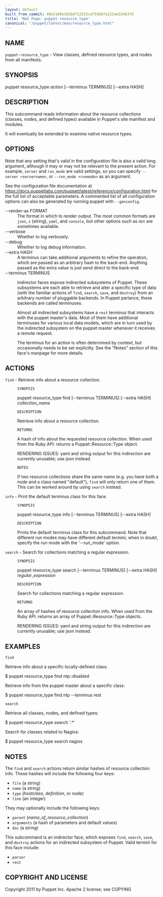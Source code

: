 ```yaml
---
layout: default
built_from_commit: 46e5188e3d20d712525caf5566fa2214e524637d
title: 'Man Page: puppet resource_type'
canonical: "/puppet/latest/man/resource_type.html"
---
```


<div class='mp'>
<h2 id="NAME">NAME</h2>
<p class="man-name">
  <code>puppet-resource_type</code> - <span class="man-whatis">View classes, defined resource types, and nodes from all manifests.</span>
</p>

<h2 id="SYNOPSIS">SYNOPSIS</h2>

<p>puppet resource_type <var>action</var> [--terminus TERMINUS] [--extra HASH]</p>

<h2 id="DESCRIPTION">DESCRIPTION</h2>

<p>This subcommand reads information about the resource collections (classes,
nodes, and defined types) available in Puppet's site manifest and
modules.</p>

<p>It will eventually be extended to examine native resource types.</p>

<h2 id="OPTIONS">OPTIONS</h2>

<p>Note that any setting that's valid in the configuration
file is also a valid long argument, although it may or may not be
relevant to the present action. For example, <code>server</code> and <code>run_mode</code> are valid
settings, so you can specify <code>--server &lt;servername></code>, or
<code>--run_mode &lt;runmode></code> as an argument.</p>

<p>See the configuration file documentation at
<a href="https://docs.puppetlabs.com/puppet/latest/reference/configuration.html" data-bare-link="true">https://docs.puppetlabs.com/puppet/latest/reference/configuration.html</a> for the
full list of acceptable parameters. A commented list of all
configuration options can also be generated by running puppet with
<code>--genconfig</code>.</p>

<dl>
<dt>--render-as FORMAT</dt><dd>The format in which to render output. The most common formats are <code>json</code>,
<code>s</code> (string), <code>yaml</code>, and <code>console</code>, but other options such as <code>dot</code> are
sometimes available.</dd>
<dt>--verbose</dt><dd>Whether to log verbosely.</dd>
<dt class="flush">--debug</dt><dd>Whether to log debug information.</dd>
<dt>--extra HASH</dt><dd>A terminus can take additional arguments to refine the operation, which
are passed as an arbitrary hash to the back-end.  Anything passed as
the extra value is just send direct to the back-end.</dd>
<dt>--terminus TERMINUS</dt><dd><p>Indirector faces expose indirected subsystems of Puppet. These
subsystems are each able to retrieve and alter a specific type of data
(with the familiar actions of <code>find</code>, <code>search</code>, <code>save</code>, and <code>destroy</code>)
from an arbitrary number of pluggable backends. In Puppet parlance,
these backends are called terminuses.</p>

<p>Almost all indirected subsystems have a <code>rest</code> terminus that interacts
with the puppet master's data. Most of them have additional terminuses
for various local data models, which are in turn used by the indirected
subsystem on the puppet master whenever it receives a remote request.</p>

<p>The terminus for an action is often determined by context, but
occasionally needs to be set explicitly. See the "Notes" section of this
face's manpage for more details.</p></dd>
</dl>


<h2 id="ACTIONS">ACTIONS</h2>

<dl>
<dt><code>find</code> - Retrieve info about a resource collection.</dt><dd><p><code>SYNOPSIS</code></p>

<p>puppet resource_type find [--terminus TERMINUS]
[--extra HASH]
<var>collection_name</var></p>

<p><code>DESCRIPTION</code></p>

<p>Retrieve info about a resource collection.</p>

<p><code>RETURNS</code></p>

<p>A hash of info about the requested resource collection. When used from the
Ruby API: returns a Puppet::Resource::Type object.</p>

<p>RENDERING ISSUES: yaml and string output for this indirection are currently
unusable; use json instead.</p>

<p><code>NOTES</code></p>

<p>If two resource collections share the same name (e.g. you have both a node
and a class named "default"), <code>find</code> will only return one of them. This can
be worked around by using <code>search</code> instead.</p></dd>
<dt><code>info</code> - Print the default terminus class for this face.</dt><dd><p><code>SYNOPSIS</code></p>

<p>puppet resource_type info [--terminus TERMINUS] [--extra HASH]</p>

<p><code>DESCRIPTION</code></p>

<p>Prints the default terminus class for this subcommand. Note that different
run modes may have different default termini; when in doubt, specify the
run mode with the '--run_mode' option.</p></dd>
<dt><code>search</code> - Search for collections matching a regular expression.</dt><dd><p><code>SYNOPSIS</code></p>

<p>puppet resource_type search [--terminus TERMINUS]
[--extra HASH]
<var>regular_expression</var></p>

<p><code>DESCRIPTION</code></p>

<p>Search for collections matching a regular expression.</p>

<p><code>RETURNS</code></p>

<p>An array of hashes of resource collection info. When used from the Ruby API:
returns an array of Puppet::Resource::Type objects.</p>

<p>RENDERING ISSUES: yaml and string output for this indirection are currently
unusable; use json instead.</p></dd>
</dl>


<h2 id="EXAMPLES">EXAMPLES</h2>

<p><code>find</code></p>

<p>Retrieve info about a specific locally-defined class:</p>

<p>$ puppet resource_type find ntp::disabled</p>

<p>Retrieve info from the puppet master about a specific class:</p>

<p>$ puppet resource_type find ntp --terminus rest</p>

<p><code>search</code></p>

<p>Retrieve all classes, nodes, and defined types:</p>

<p>$ puppet resource_type search '.*'</p>

<p>Search for classes related to Nagios:</p>

<p>$ puppet resource_type search nagios</p>

<h2 id="NOTES">NOTES</h2>

<p>The <code>find</code> and <code>search</code> actions return similar hashes of resource collection
info. These hashes will include the following four keys:</p>

<ul>
<li><code>file</code> (a string)</li>
<li><code>name</code> (a string)</li>
<li><code>type</code> (<var>hostclass</var>, <var>definition</var>, or <var>node</var>)</li>
<li><code>line</code> (an integer)</li>
</ul>


<p>They may optionally include the following keys:</p>

<ul>
<li><code>parent</code>    (<var>name_of_resource_collection</var>)</li>
<li><code>arguments</code> (a hash of parameters and default values)</li>
<li><code>doc</code>       (a string)</li>
</ul>


<p>This subcommand is an indirector face, which exposes <code>find</code>, <code>search</code>, <code>save</code>,
and <code>destroy</code> actions for an indirected subsystem of Puppet. Valid termini for
this face include:</p>

<ul>
<li><code>parser</code></li>
<li><code>rest</code></li>
</ul>


<h2 id="COPYRIGHT-AND-LICENSE">COPYRIGHT AND LICENSE</h2>

<p>Copyright 2011 by Puppet Inc.
Apache 2 license; see COPYING</p>

</div>
